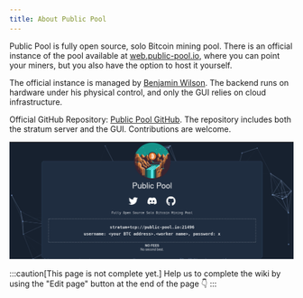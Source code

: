```yaml
---
title: About Public Pool
---
```

Public Pool is fully open source, solo Bitcoin mining pool. There is an official instance of the pool available at [web.public-pool.io](https://web.public-pool.io), where you can point your miners, but you also have the option to host it yourself.

The official instance is managed by [Benjamin Wilson](https://github.com/benjamin-wilson). The backend runs on hardware under his physical control, and only the GUI relies on cloud infrastructure. 

Official GitHub Repository: [Public Pool GitHub](https://github.com/benjamin-wilson/public-pool). The repository includes both the stratum server and the GUI. Contributions are welcome.

![Public Pool Home](./public-pool-ui.png)


:::caution[This page is not complete yet.]
Help us to complete the wiki by using the "Edit page" button at the end of the page 👇
:::